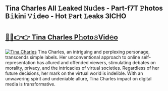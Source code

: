 ## Tina Charles All 𝙻eaked 𝙽u𝚍es - Part-f7T 𝙿hotos B𝚒kini 𝚅𝚒deo - Hot 𝙿art 𝙻eaks 3lCHO

# <h2><a href="http://ld5qeh.urlbe.top/?page=Tina+Charles">🔗🔗👉👉 Tina Charles P𝚑oto𝚜Vid𝚎o</a></h2>

[![Tina Charles](https://i.imgur.com/eBuTRDB.gif)](http://ld5qeh.urlbe.top/?page=Tina+Charles)
Tina Charles, an intriguing and perplexing personage, transcends simple labels. Her unconventional approach to online self-representation has allured and offended viewers, stimulating debates on morality, privacy, and the intricacies of virtual societies. Regardless of her future decisions, her mark on the virtual world is indelible. With an unwavering spirit and undeniable allure, Tina Charles impact on digital media is transformative.
